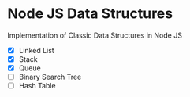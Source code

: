# Node JS Data Structures
Implementation of Classic Data Structures in Node JS

- [x] Linked List
- [x] Stack
- [x] Queue
- [ ] Binary Search Tree
- [ ] Hash Table
